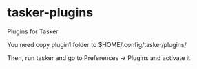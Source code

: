# tasker-plugins

Plugins for Tasker

You need copy plugin1 folder to $HOME/.config/tasker/plugins/

Then, run tasker and go to Preferences -> Plugins and activate it
